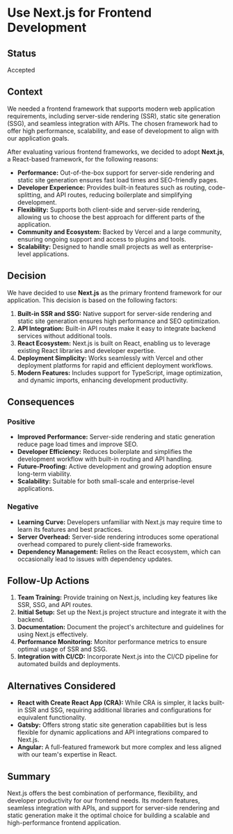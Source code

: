 # Use Next.js for Frontend Development

## Status

Accepted

## Context

We needed a frontend framework that supports modern web application requirements, including server-side rendering (SSR), static site generation (SSG), and seamless integration with APIs. The chosen framework had to offer high performance, scalability, and ease of development to align with our application goals.

After evaluating various frontend frameworks, we decided to adopt **Next.js**, a React-based framework, for the following reasons:

- **Performance:** Out-of-the-box support for server-side rendering and static site generation ensures fast load times and SEO-friendly pages.
- **Developer Experience:** Provides built-in features such as routing, code-splitting, and API routes, reducing boilerplate and simplifying development.
- **Flexibility:** Supports both client-side and server-side rendering, allowing us to choose the best approach for different parts of the application.
- **Community and Ecosystem:** Backed by Vercel and a large community, ensuring ongoing support and access to plugins and tools.
- **Scalability:** Designed to handle small projects as well as enterprise-level applications.

## Decision

We have decided to use **Next.js** as the primary frontend framework for our application. This decision is based on the following factors:

1. **Built-in SSR and SSG:** Native support for server-side rendering and static site generation ensures high performance and SEO optimization.
2. **API Integration:** Built-in API routes make it easy to integrate backend services without additional tools.
3. **React Ecosystem:** Next.js is built on React, enabling us to leverage existing React libraries and developer expertise.
4. **Deployment Simplicity:** Works seamlessly with Vercel and other deployment platforms for rapid and efficient deployment workflows.
5. **Modern Features:** Includes support for TypeScript, image optimization, and dynamic imports, enhancing development productivity.

## Consequences

### Positive

- **Improved Performance:** Server-side rendering and static generation reduce page load times and improve SEO.
- **Developer Efficiency:** Reduces boilerplate and simplifies the development workflow with built-in routing and API handling.
- **Future-Proofing:** Active development and growing adoption ensure long-term viability.
- **Scalability:** Suitable for both small-scale and enterprise-level applications.

### Negative

- **Learning Curve:** Developers unfamiliar with Next.js may require time to learn its features and best practices.
- **Server Overhead:** Server-side rendering introduces some operational overhead compared to purely client-side frameworks.
- **Dependency Management:** Relies on the React ecosystem, which can occasionally lead to issues with dependency updates.

## Follow-Up Actions

1. **Team Training:** Provide training on Next.js, including key features like SSR, SSG, and API routes.
2. **Initial Setup:** Set up the Next.js project structure and integrate it with the backend.
3. **Documentation:** Document the project's architecture and guidelines for using Next.js effectively.
4. **Performance Monitoring:** Monitor performance metrics to ensure optimal usage of SSR and SSG.
5. **Integration with CI/CD:** Incorporate Next.js into the CI/CD pipeline for automated builds and deployments.

## Alternatives Considered

- **React with Create React App (CRA):** While CRA is simpler, it lacks built-in SSR and SSG, requiring additional libraries and configurations for equivalent functionality.
- **Gatsby:** Offers strong static site generation capabilities but is less flexible for dynamic applications and API integrations compared to Next.js.
- **Angular:** A full-featured framework but more complex and less aligned with our team's expertise in React.

## Summary

Next.js offers the best combination of performance, flexibility, and developer productivity for our frontend needs. Its modern features, seamless integration with APIs, and support for server-side rendering and static generation make it the optimal choice for building a scalable and high-performance frontend application.
